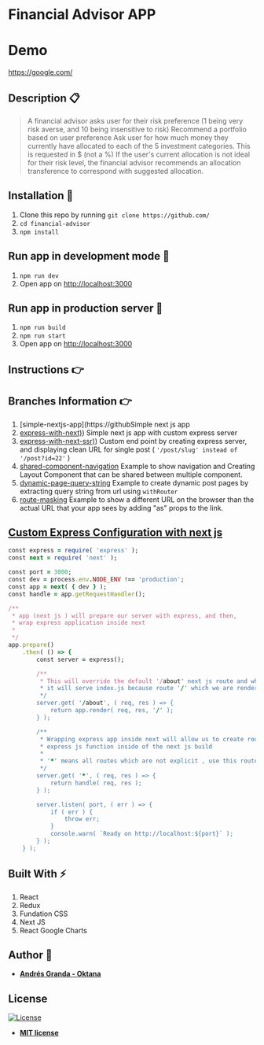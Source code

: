 # Financial Advisor APP

# Demo
https://google.com/

## Description :clipboard:
> A financial advisor asks user for their risk preference (1 being very risk averse, and 10 being insensitive to risk)
> Recommend a portfolio based on user preference
> Ask user for how much money they currently have allocated to each of the 5 investment categories. This is requested in $ (not a %)
> If the user's current allocation is not ideal for their risk level, the financial advisor recommends an allocation transference to correspond with suggested allocation.


## Installation :wrench:

1. Clone this repo by running `git clone https://github.com/`
2. `cd financial-advisor`
3. `npm install`

## Run app in development mode :wrench:

1. `npm run dev`
2. Open app on [http://localhost:3000](http://localhost:3000)

## Run app in production server :wrench:

1. `npm run build`
2. `npm run start`
3. Open app on [http://localhost:3000](http://localhost:3000)

<!-- ## Useful Links: :link:

1. [Next JS Docs](https://nextjs.org/learn/basics/getting-started/setup) -->

## Instructions :point_right:

## Branches Information :point_right:

1. [simple-nextjs-app](https://githubSimple next js app
2. [express-with-next)](https://github.com/imranhsayed/next-js-app/tree/express-with-next)) Simple next js app with custom express server
3. [express-with-next-ssr)](https://github.com/imranhsayed/next-js-app/tree/express-with-next-ssr)) Custom end point by creating express server, and displaying clean URL for single post ( `'/post/slug' instead of '/post?id=22'` )
3. [shared-component-navigation](https://github.com/imranhsayed/next-js-app/tree/shared-component-navigation) Example to show navigation and Creating Layout Component that can be shared between multiple component.
4. [dynamic-page-query-string](https://github.com/imranhsayed/next-js-app/tree/dynamic-page-query-string) Example to create dynamic post pages by extracting query string from url using `withRouter`
5. [route-masking](https://github.com/imranhsayed/next-js-app/tree/route-masking) Example to show a different URL on the browser than the actual URL that your app sees by adding "as" props to the link.

## [Custom Express Configuration with next js](https://github.com/imranhsayed/next-js-app/tree/express-with-next)

```ruby
const express = require( 'express' );
const next = require( 'next' );

const port = 3000;
const dev = process.env.NODE_ENV !== 'production';
const app = next( { dev } );
const handle = app.getRequestHandler();

/**
 * app (next js ) will prepare our server with express, and then,
 * wrap express application inside next
 *
 */
app.prepare()
	.then( () => {
		const server = express();

		/**
		 * This will override the default '/about' next js route and when user goes to '/about'
		 * it will serve index.js because route '/' which we are rendering in app.render() belongs to index.js
		 */
		server.get( '/about', ( req, res ) => {
			return app.render( req, res, '/' );
		} );

		/**
		 * Wrapping express app inside next will allow us to create routes by using
		 * express js function inside of the next js build
		 *
		 * '*' means all routes which are not explicit , use this route for them.
		 */
		server.get( '*', ( req, res ) => {
			return handle( req, res );
		} );

		server.listen( port, ( err ) => {
			if ( err ) {
				throw err;
			}
			console.warn( `Ready on http://localhost:${port}` );
		} );
	} );
```
## Built With :zap:

1. React
3. Redux
4. Fundation CSS
2. Next JS
5. React Google Charts
## Author :bust_in_silhouette:

* **[Andrés Granda - Oktana](https://github.com/andres-granda-oktana)**

## License

[![License](http://img.shields.io/:license-mit-blue.svg?style=flat-square)](http://badges.mit-license.org)

- **[MIT license](http://opensource.org/licenses/mit-license.php)**